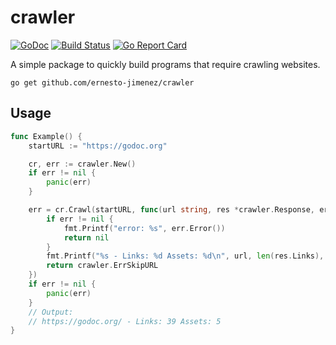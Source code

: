 # crawler

[![GoDoc](https://godoc.org/github.com/ernesto-jimenez/crawler?status.svg)](https://godoc.org/github.com/ernesto-jimenez/crawler)
[![Build Status](https://travis-ci.org/ernesto-jimenez/crawler.svg?branch=master)](https://travis-ci.org/ernesto-jimenez/crawler)
[![Go Report Card](https://goreportcard.com/badge/ernesto-jimenez/crawler)](https://goreportcard.com/ernesto-jimenez/crawler)

A simple package to quickly build programs that require crawling websites.

```
go get github.com/ernesto-jimenez/crawler
```


## Usage

[embedmd]:# (example_crawler_test.go /func Example/ $)
```go
func Example() {
	startURL := "https://godoc.org"

	cr, err := crawler.New()
	if err != nil {
		panic(err)
	}

	err = cr.Crawl(startURL, func(url string, res *crawler.Response, err error) error {
		if err != nil {
			fmt.Printf("error: %s", err.Error())
			return nil
		}
		fmt.Printf("%s - Links: %d Assets: %d\n", url, len(res.Links), len(res.Assets))
		return crawler.ErrSkipURL
	})
	if err != nil {
		panic(err)
	}
	// Output:
	// https://godoc.org/ - Links: 39 Assets: 5
}
```
